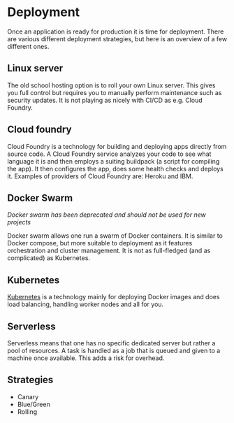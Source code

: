 # Deployment

Once an application is ready for production it is time for deployment. There are
various different deployment strategies, but here is an overview of a few
different ones.

## Linux server

The old school hosting option is to roll your own Linux server. This gives you
full control but requires you to manually perform maintenance such as security
updates. It is not playing as nicely with CI/CD as e.g. Cloud Foundry.

## Cloud foundry

Cloud Foundry is a technology for building and deploying apps directly from
source code. A Cloud Foundry service analyzes your code to see what language it
is and then employs a suiting buildpack (a script for compiling the app). It
then configures the app, does some health checks and deploys it. Examples of
providers of Cloud Foundry are: Heroku and IBM.

## Docker Swarm

_Docker swarm has been deprecated and should not be used for new projects_

Docker swarm allows one run a swarm of Docker containers. It is similar to
Docker compose, but more suitable to deployment as it features orchestration and
cluster management. It is not as full-fledged (and as complicated) as
Kubernetes.

## Kubernetes

[Kubernetes](kubernetes) is a technology mainly for deploying Docker images and
does load balancing, handling worker nodes and all for you.

## Serverless

Serverless means that one has no specific dedicated server but rather a pool of
resources. A task is handled as a job that is queued and given to a machine once
available. This adds a risk for overhead.

## Strategies

- Canary
- Blue/Green
- Rolling
